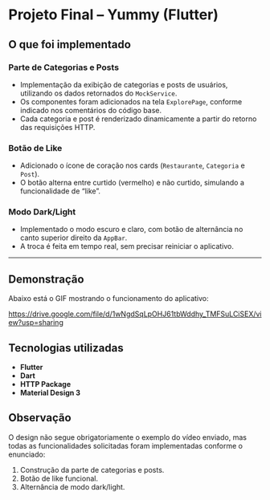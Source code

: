 # Projeto Final – Yummy (Flutter)

## O que foi implementado

### Parte de Categorias e Posts
- Implementação da exibição de categorias e posts de usuários, utilizando os dados retornados do `MockService`.
- Os componentes foram adicionados na tela `ExplorePage`, conforme indicado nos comentários do código base.
- Cada categoria e post é renderizado dinamicamente a partir do retorno das requisições HTTP.

### Botão de Like
- Adicionado o ícone de coração nos cards (`Restaurante`, `Categoria` e `Post`).
- O botão alterna entre curtido (vermelho) e não curtido, simulando a funcionalidade de “like”.

### Modo Dark/Light
- Implementado o modo escuro e claro, com botão de alternância no canto superior direito da `AppBar`.
- A troca é feita em tempo real, sem precisar reiniciar o aplicativo.

---

## Demonstração

Abaixo está o GIF mostrando o funcionamento do aplicativo:

https://drive.google.com/file/d/1wNgdSqLpOHJ61tbWddhy_TMFSuLCiSEX/view?usp=sharing

## Tecnologias utilizadas
- **Flutter**
- **Dart**
- **HTTP Package**
- **Material Design 3**

## Observação
O design não segue obrigatoriamente o exemplo do vídeo enviado, 
mas todas as funcionalidades solicitadas foram implementadas conforme o enunciado:
1. Construção da parte de categorias e posts.
2. Botão de like funcional.
3. Alternância de modo dark/light.



